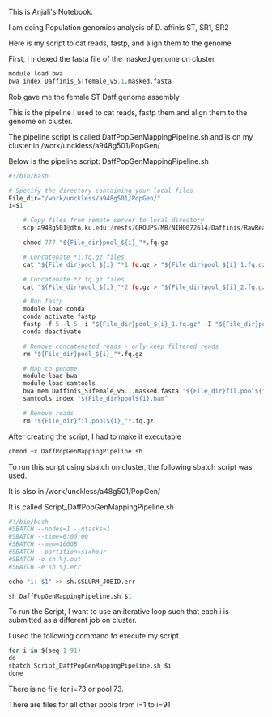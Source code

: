 This is Anjali's Notebook.

I am doing Population genomics analysis of D. affinis ST, SR1, SR2

Here is my script to cat reads, fastp, and align them to the genome

First, I indexed the fasta file of the masked genome on cluster


```python
module load bwa
bwa index Daffinis_STfemale_v5.1.masked.fasta
```

Rob gave me the female ST Daff genome assembly

This is the pipeline I used to cat reads, fastp them and align them to the genome on cluster.

The pipeline script is called DaffPopGenMappingPipeline.sh and is on my cluster in /work/unckless/a948g501/PopGen/

Below is the pipeline script: DaffPopGenMappingPipeline.sh 


```python
#!/bin/bash

# Specify the directory containing your local files
File_dir="/work/unckless/a948g501/PopGen/"
i=$1

    # Copy files from remote server to local directory
    scp a948g501@dtn.ku.edu:/resfs/GROUPS/MB/NIH0072614/Daffinis/RawReads/Popgen/pool_${i}_*.fq.gz ${File_dir} || { echo "Error: Failed to copy files for pool $i"; exit 1; }

    chmod 777 "${File_dir}pool_${i}_"*.fq.gz

    # Concatenate *1.fq.gz files
    cat "${File_dir}pool_${i}_"*1.fq.gz > "${File_dir}pool_${i}_1.fq.gz"

    # Concatenate *2.fq.gz files
    cat "${File_dir}pool_${i}_"*2.fq.gz > "${File_dir}pool_${i}_2.fq.gz"

    # Run fastp
    module load conda
    conda activate fastp
    fastp -f 5 -l 5 -i "${File_dir}pool_${i}_1.fq.gz" -I "${File_dir}pool_${i}_2.fq.gz" -o "${File_dir}fil.pool${i}_1.fq.gz" -O "${File_dir}fil.pool${i}_2.fq.gz"
    conda deactivate

    # Remove concatenated reads - only keep filtered reads
    rm "${File_dir}pool_${i}_"*.fq.gz 

    # Map to genome
    module load bwa
    module load samtools
    bwa mem Daffinis_STfemale_v5.1.masked.fasta "${File_dir}fil.pool${i}_1.fq.gz" "${File_dir}fil.pool${i}_2.fq.gz" | samtools view -hb -F 4 - | samtools sort - > "${File_dir}pool${i}.bam"
    samtools index "${File_dir}pool${i}.bam" 

    # Remove reads
    rm "${File_dir}fil.pool${i}_"*.fq.gz
```

After creating the script, I had to make it executable


```python
chmod +x DaffPopGenMappingPipeline.sh
```

To run this script using sbatch on cluster, the following sbatch script was used.

It is also in /work/unckless/a48g501/PopGen/

It is called Script_DaffPopGenMappingPipeline.sh


```python
#!/bin/bash
#SBATCH --nodes=1 --ntasks=1
#SBATCH --time=6:00:00
#SBATCH --mem=100GB
#SBATCH --partition=sixhour
#SBATCH -o sh.%j.out
#SBATCH -e sh.%j.err

echo "i: $1" >> sh.$SLURM_JOBID.err

sh DaffPopGenMappingPipeline.sh $1
```

To run the Script, I want to use an iterative loop such that each i is submitted as a different job on cluster.

I used the following command to execute my script.


```python
for i in $(seq 1 91)
do
sbatch Script_DaffPopGenMappingPipeline.sh $i
done
```

There is no file for i=73 or pool 73.

There are files for all other pools from i=1 to i=91
